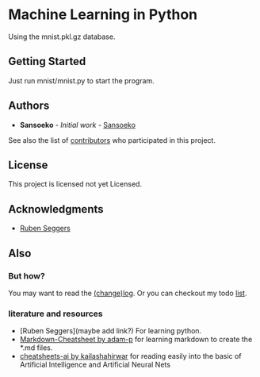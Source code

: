 # Machine Learning in Python 

Using the mnist.pkl.gz database.

## Getting Started

Just run mnist/mnist.py to start the program.

## Authors

* **Sansoeko** - *Initial work* - [Sansoeko](https://github.com/sansoeko)

See also the list of [contributors](https://github.com/sansoeko/NeuralNetwork/contributors) who participated in this project.

## License

This project is licensed not yet Licensed.

## Acknowledgments

* [Ruben Seggers](https://github.com/rubenseggers)

## Also
### But how?
You may want to read the [(change)log](log.md).<enter>
Or you can checkout my todo [list](todo.md).

### literature and resources
- [Ruben Seggers](maybe add link?) For learning python. 
- [Markdown-Cheatsheet by adam-p](https://github.com/adam-p/markdown-here/wiki/Markdown-Cheatsheet#lists) for learning 
markdown to create the *.md files.
- [cheatsheets-ai by kailashahirwar](https://github.com/kailashahirwar/cheatsheets-ai) for reading easily into the basic
of Artificial Intelligence and Artificial Neural Nets 